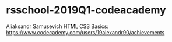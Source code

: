 # rsschool-2019Q1-codeacademy
Aliaksandr Samusevich
HTML CSS Basics: https://www.codecademy.com/users/19alexandr90/achievements
